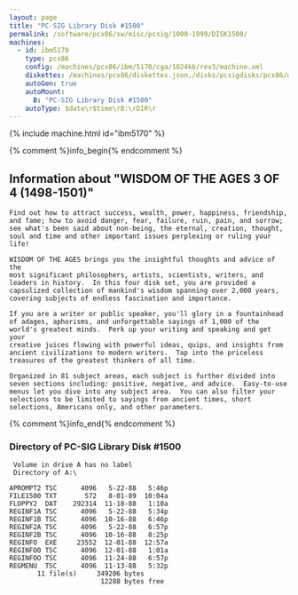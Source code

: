 ```yaml
---
layout: page
title: "PC-SIG Library Disk #1500"
permalink: /software/pcx86/sw/misc/pcsig/1000-1999/DISK1500/
machines:
  - id: ibm5170
    type: pcx86
    config: /machines/pcx86/ibm/5170/cga/1024kb/rev3/machine.xml
    diskettes: /machines/pcx86/diskettes.json,/disks/pcsigdisks/pcx86/diskettes.json
    autoGen: true
    autoMount:
      B: "PC-SIG Library Disk #1500"
    autoType: $date\r$time\rB:\rDIR\r
---
```


{% include machine.html id="ibm5170" %}

{% comment %}info_begin{% endcomment %}

## Information about "WISDOM OF THE AGES 3 OF 4 (1498-1501)"

    Find out how to attract success, wealth, power, happiness, friendship,
    and fame; how to avoid danger, fear, failure, ruin, pain, and sorrow;
    see what's been said about non-being, the eternal, creation, thought,
    soul and time and other important issues perplexing or ruling your
    life!
    
    WISDOM OF THE AGES brings you the insightful thoughts and advice of the
    most significant philosophers, artists, scientists, writers, and
    leaders in history.  In this four disk set, you are provided a
    capsulized collection of mankind's wisdom spanning over 2,000 years,
    covering subjects of endless fascination and importance.
    
    If you are a writer or public speaker, you'll glory in a fountainhead
    of adages, aphorisms, and unforgettable sayings of 1,000 of the
    world's greatest minds.  Perk up your writing and speaking and get your
    creative juices flowing with powerful ideas, quips, and insights from
    ancient civilizations to modern writers.  Tap into the priceless
    treasures of the greatest thinkers of all time.
    
    Organized in 81 subject areas, each subject is further divided into
    seven sections including: positive, negative, and advice.  Easy-to-use
    menus let you dive into any subject area.  You can also filter your
    selections to be limited to sayings from ancient times, short
    selections, Americans only, and other parameters.
{% comment %}info_end{% endcomment %}


### Directory of PC-SIG Library Disk #1500

     Volume in drive A has no label
     Directory of A:\

    APROMPT2 TSC      4096   5-22-88   5:46p
    FILE1500 TXT       572   8-01-89  10:04a
    FLOPPY2  DAT    292314  11-18-88   1:10a
    REGINF1A TSC      4096   5-22-88   5:34p
    REGINF1B TSC      4096  10-16-88   6:46p
    REGINF2A TSC      4096   5-22-88   6:57p
    REGINF2B TSC      4096  10-16-88   8:25p
    REGINFO  EXE     23552  12-01-88  12:57a
    REGINFO0 TSC      4096  12-01-88   1:01a
    REGINFOO TSC      4096  11-24-88   6:57p
    REGMENU  TSC      4096  11-13-88   5:32p
           11 file(s)     349206 bytes
                           12288 bytes free
